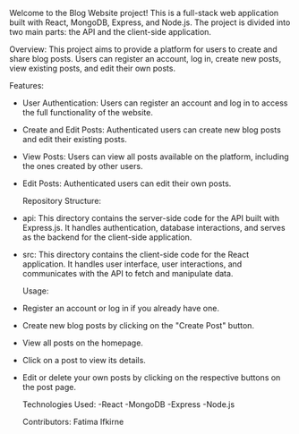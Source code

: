 Welcome to the Blog Website project! This is a full-stack web application built with React, MongoDB, Express, and Node.js. The project is divided into two main parts: the API and the client-side application.

Overview:
This project aims to provide a platform for users to create and share blog posts. Users can register an account, log in, create new posts, view existing posts, and edit their own posts.

Features:
- User Authentication: Users can register an account and log in to access the full functionality of the website.
- Create and Edit Posts: Authenticated users can create new blog posts and edit their existing posts.
- View Posts: Users can view all posts available on the platform, including the ones created by other users.
- Edit Posts: Authenticated users can edit their own posts.


  Repository Structure:
- api: This directory contains the server-side code for the API built with Express.js. It handles authentication, database interactions, and serves as the backend for the client-side application.
- src: This directory contains the client-side code for the React application. It handles user interface, user interactions, and communicates with the API to fetch and manipulate data.

  Usage:
- Register an account or log in if you already have one.
- Create new blog posts by clicking on the "Create Post" button.
- View all posts on the homepage.
- Click on a post to view its details.
- Edit or delete your own posts by clicking on the respective buttons on the post page.

  Technologies Used:
-React
-MongoDB
-Express
-Node.js

    Contributors:
Fatima Ifkirne
